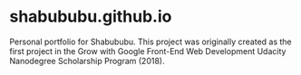 # shabububu.github.io

Personal portfolio for Shabububu. This project was originally created as the first project in the 
Grow with Google Front-End Web Development Udacity Nanodegree Scholarship Program (2018).
